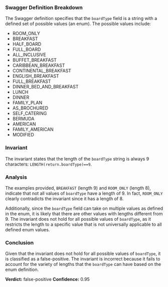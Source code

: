 ### Swagger Definition Breakdown
The Swagger definition specifies that the `boardType` field is a string with a defined set of possible values (an enum). The possible values include: 
- ROOM_ONLY
- BREAKFAST
- HALF_BOARD
- FULL_BOARD
- ALL_INCLUSIVE
- BUFFET_BREAKFAST
- CARIBBEAN_BREAKFAST
- CONTINENTAL_BREAKFAST
- ENGLISH_BREAKFAST
- FULL_BREAKFAST
- DINNER_BED_AND_BREAKFAST
- LUNCH
- DINNER
- FAMILY_PLAN
- AS_BROCHURED
- SELF_CATERING
- BERMUDA
- AMERICAN
- FAMILY_AMERICAN
- MODIFIED

### Invariant
The invariant states that the length of the `boardType` string is always 9 characters: `LENGTH(return.boardType)==9`. 

### Analysis
The examples provided, `BREAKFAST` (length 9) and `ROOM_ONLY` (length 8), indicate that not all values of `boardType` have a length of 9. In fact, `ROOM_ONLY` clearly contradicts the invariant since it has a length of 8. 

Additionally, since the `boardType` field can take on multiple values as defined in the enum, it is likely that there are other values with lengths different from 9. The invariant does not hold for all possible values of `boardType`, as it restricts the length to a specific value that is not universally applicable to all defined enum values. 

### Conclusion
Given that the invariant does not hold for all possible values of `boardType`, it is classified as a false-positive. The invariant is incorrect because it fails to account for the variety of lengths that the `boardType` can have based on the enum definition. 

**Verdict:** false-positive
**Confidence:** 0.95
